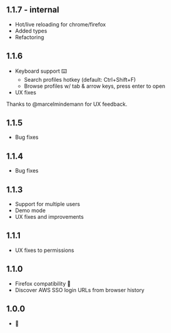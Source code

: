 ## 1.1.7 - internal
- Hot/live reloading for chrome/firefox
- Added types
- Refactoring

## 1.1.6
- Keyboard support ⌨️
  - Search profiles hotkey (default: Ctrl+Shift+F)
  - Browse profiles w/ tab & arrow keys, press enter to open
- UX fixes

Thanks to @marcelmindemann for UX feedback.

## 1.1.5
- Bug fixes

## 1.1.4
- Bug fixes

## 1.1.3
- Support for multiple users
- Demo mode
- UX fixes and improvements

## 1.1.1
- UX fixes to permissions

## 1.1.0
- Firefox compatibility 🦊
- Discover AWS SSO login URLs from browser history

## 1.0.0
- 🎂
